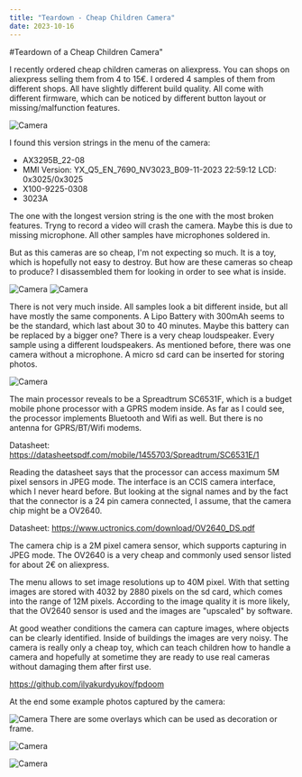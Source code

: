 ```yaml
---
title: "Teardown - Cheap Children Camera"
date: 2023-10-16
---
```


#Teardown of a Cheap Children Camera"

I recently ordered cheap children cameras on aliexpress. You can shops on aliexpress selling them from 4 to 15€. I ordered 4 samples of them from different shops. All have slightly different build quality. All come with different firmware, which can be noticed by different button layout or missing/malfunction features.

![Camera](/assets/2023-10-16/Camera1.jpg)

I found this version strings in the menu of the camera:

- AX3295B_22-08
- MMI Version: YX_Q5_EN_7690_NV3023_B09-11-2023 22:59:12 LCD: 0x3025/0x3025
- X100-9225-0308
- 3023A

The one with the longest version string is the one with the most broken features. Tryng to record a video will crash the camera. Maybe this is due to missing microphone. All other samples have microphones soldered in. 

But as this cameras are so cheap, I'm not expecting so much. It is a toy, which is hopefully not easy to destroy. But how are these cameras so cheap to produce? I disassembled them for looking in order to see what is inside. 

![Camera](/assets/2023-10-16/Camera2.jpg)
![Camera](/assets/2023-10-16/Camera4.jpg)

There is not very much inside. All samples look a bit different inside, but all have mostly the same components. A Lipo Battery with 300mAh seems to be the standard, which last about 30 to 40 minutes. Maybe this battery can be replaced by a bigger one? There is a very cheap loudspeaker. Every sample using a different loudspeakers. As mentioned before, there was one camera without a microphone. A micro sd card can be inserted for storing photos.

![Camera](/assets/2023-10-16/Camera3.jpg)

The main processor reveals to be a Spreadtrum SC6531F, which is a budget mobile phone processor with a GPRS modem inside. As far as I could see, the processor implements Bluetooth and Wifi as well. But there is no antenna for GPRS/BT/Wifi modems.

Datasheet: https://datasheetspdf.com/mobile/1455703/Spreadtrum/SC6531E/1

Reading the datasheet says that the processor can access maximum 5M pixel sensors in JPEG mode. The interface is an CCIS camera interface, which I never heard before. But looking at the signal names and by the fact that the connector is a 24 pin camera connected, I assume, that the camera chip might be a OV2640.

Datasheet: https://www.uctronics.com/download/OV2640_DS.pdf

The camera chip is a 2M pixel camera sensor, which supports capturing in JPEG mode. The OV2640 is a very cheap and commonly used sensor listed for about 2€ on aliexpress.

The menu allows to set image resolutions up to 40M pixel. With that setting images are stored with 4032 by 2880 pixels on the sd card, which comes into the range of 12M pixels. According to the image quality it is more likely, that the OV2640 sensor is used and the images are "upscaled" by software. 

At good weather conditions the camera can capture images, where objects can be clearly identified. Inside of buildings the images are very noisy. The camera is really only a cheap toy, which can teach children how to handle a camera and hopefully at sometime they are ready to use real cameras without damaging them after first use.


https://github.com/ilyakurdyukov/fpdoom

At the end some example photos captured by the camera:

![Camera](/assets/2023-10-16/PHO00386.JPG)
There are some overlays which can be used as decoration or frame.

![Camera](/assets/2023-10-16/PHO00461.JPG)

![Camera](/assets/2023-10-16/PHO00473.JPG)





